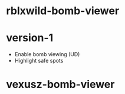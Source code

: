 # rblxwild-bomb-viewer

# version-1

- Enable bomb viewing (UD)
- Highlight safe spots


# vexusz-bomb-viewer
